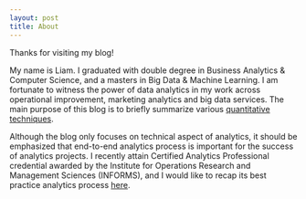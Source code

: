 ```yaml
---
layout: post
title: About
---
```


Thanks for visiting my blog!

My name is Liam. I graduated with double degree in Business Analytics & Computer Science, and a masters in Big Data & Machine Learning. I am fortunate to witness the power of data analytics in my work across operational improvement, marketing analytics and big data services. The main purpose of this blog is to briefly summarize various [quantitative techniques](/blog/overview-techniques/).

Although the blog only focuses on technical aspect of analytics, it should be emphasized that end-to-end analytics process is important for the success of analytics projects. I recently attain Certified Analytics Professional credential awarded by the Institute for Operations Research and Management Sciences (INFORMS), and I would like to recap its best practice analytics process [here](/blog/overview-process/).

